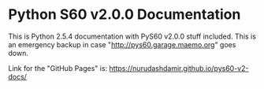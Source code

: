 # Python S60 v2.0.0 Documentation

This is Python 2.5.4 documentation with PyS60 v2.0.0 stuff included. This is an emergency backup in case "http://pys60.garage.maemo.org" goes down.

Link for the "GitHub Pages" is: https://nurudashdamir.github.io/pys60-v2-docs/
